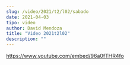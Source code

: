 ```yaml
---
slug: /video/2021/t2/l02/sabado
date: 2021-04-03
tipo: video
author: David Mendoza
title: "Video 2021t2l02"
description: ""
---
```


https://www.youtube.com/embed/96a0fTHR4fo

